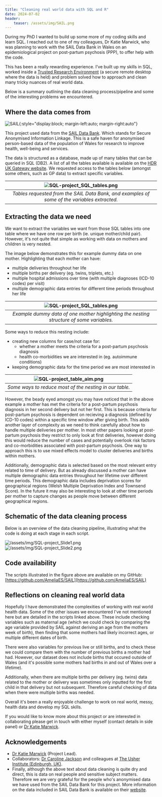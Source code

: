 ```yaml
---
title: "Cleaning real world data with SQL and R"
date: 2024-07-02
header:
    teaser: /assets/img/SAIL.png
---
```


During my PhD I wanted to build up some more of my coding skills and learn SQL. I reached out to one of my colleagues, Dr Katie Marwick, who was planning to work with the SAIL Data Bank in Wales on an epidemiological project on post-partum psychosis (PPP), to offer help with the code.

This has been a really rewarding experience. I've built up my skills in SQL, worked inside a [Trusted Research Environment](https://saildatabank.com/about-us/what-is-a-tre/) (a secure remote desktop where the data is held) and problem solved how to approach and clean many tricky nuances of real world data.

Below is a summary outlining the data cleaning process/pipeline and some of the interesting problems we encountered.

## Where the data comes from

![SAIL](/assets/img/SAIL.png){:style="display:block; margin-left:auto; margin-right:auto"}

This project used data from the [SAIL Data Bank](http://saildatabank.com). Which stands for Secure Anonymised Information Linkage. This is a safe haven for anonymised person-based data of the population of Wales for research to improve health, well-being and services.

The data is structured as a database, made up of many tables that can be queried in SQL (DB2). A list of all the tables available is available on the [HDR UK Gateway website](https://web.www.healthdatagateway.org/search?search=SAIL&datasetSort=latest&tab=Datasets). We requested access to the tables below (amongst some others, such as GP data) to extract specific variables.

|            ![SQL-project_SQL_tables.png](/assets/img/SQL-project_SQL_tables.png)             |
| :------------------------------------------------------------------------------------------: |
| _Tables requested from the SAIL Data Bank, and examples of some of the variables extracted._ |

## Extracting the data we need

We want to extract the variables we want from those SQL tables into one table where we have one row per birth (ie. unique mother/child pair). However, it's not quite that simple as working with data on mothers and children is very nested.

The image below demonstrates this for example dummy data on one mother.
Highlighting that each mother can have:

-   multiple deliveries throughout her life
-   multiple births per delivery (eg. twins, triplets, etc.)
-   multiple hospital admissions over time (with multiple diagnoses (ICD-10 codes) per visit)
-   multiple demographic data entries for different time periods throughout her life

|         ![SQL-project_SQL_tables.png](/assets/img/SQL-project_nested_table.png)          |
| :--------------------------------------------------------------------------------------: |
| _Example dummy data of one mother highlighting the nesting structure of some variables._ |

Some ways to reduce this nesting include:

-   creating new columns for case/not case for:
    -   whether a mother meets the criteria for a post-partum psychosis diagnosis
    -   health co-morbidities we are interested in (eg. autoimmune conditions)
-   keeping demographic data for the time period we are most interested in

| ![SQL-project_table_aim.png](/assets/img/SQL-project_table_aim.png) |
| :-----------------------------------------------------------------: |
|       _Some ways to reduce most of the nesting in our table._       |

However, the beady eyed amongst you may have noticed that in the above example a mother has met the criteria for a post-partum psychosis diagnosis in her second delivery but not her first. This is because criteria for post-partum psychosis is dependent on recieving a diagnosis (defined by ICD-10 codes) within a specific time window after giving birth. This adds another layer of complexity as we need to think carefully about how to handle multiple deliveries per mother. In most other papers looking at post-partum psychosis they restrict to only look at first deliveries, however doing this would reduce the number of cases and potentially overlook risk factors and co-morbidities associated with post-partum psychosis. One way to approach this is to use mixed effects model to cluster deliveries and births within mothers.

Additionally, demographic data is selected based on the most relevant entry related to time of delivery. But as already discussed a mother can have multiple demographic data entries throughout her lifetime over different time periods. This demographic data includes deprivation scores for geographical regions (Welsh Multiple Deprivation Index and Townsend Score). In the future it may also be interesting to look at other time periods per mother to capture changes as people move between different geographical regions.

## Schematic of the data cleaning process

Below is an overview of the data cleaning pipeline, illustrating what the code is doing at each stage in each script.

![/assets/img/SQL-project_Slide1.png](/assets/img/SQL-project_Slide1.png)
![/assets/img/SQL-project_Slide2.png](/assets/img/SQL-project_Slide2.png)

## Code availability

The scripts illustrated in the figure above are available on my GitHub: [https://github.com/AmeliaES/SAIL](https://github.com/AmeliaES/SAIL)

## Reflections on cleaning real world data

Hopefully I have demonstrated the complexities of working with real world health data. Some of the other issues we encountered I've not mentioned here but are detailed in the scripts linked above. These include checking variables such as maternal age (which we could check by comparing the age variable provided by SAIL against deriving an age from the mothers week of birth), then finding that some mothers had likely incorrect ages, or multiple different dates of birth.

There were also variables for previous live or still births, and to check these we could compare them with the number of previous births a mother had had. However, our dataset does not include births that occured outside of Wales (and it's possible some mothers had births in and out of Wales over a lifetime).

Additionally, when there are multiple births per delivery (eg. twins) data related to the mother or delivery was sometimes only inputted for the first child in that delivery but not subsequent. Therefore careful checking of data when there were multiple births was needed.

Overall it's been a really enjoyable challenge to work on real world, messy, health data and develop my SQL skills.

If you would like to know more about this project or are interested in collaborating please get in touch with either myself (contact details in side panel) or [Dr Katie Marwick](https://www.ed.ac.uk/profile/dr-katie-marwick).

## Acknowledgements

-   [Dr Katie Marwick](https://www.ed.ac.uk/profile/dr-katie-marwick) (Project Lead).
-   Collaborators: [Dr Caroline Jackson](https://www.ed.ac.uk/profile/caroline-jackson) and colleagues at [The Usher Institute (Edinburgh, UK)](https://www.ed.ac.uk/usher/).
-   Finally, although the above text about data cleaning is quite dry and direct, this is data on real people and sensitive subject matters. Therefore we are very grateful for the people who's anonymised data we have used from the SAIL Data Bank for this project. More information on the data included in SAIL Data Bank is available on their [website](https://saildatabank.com/data/).
